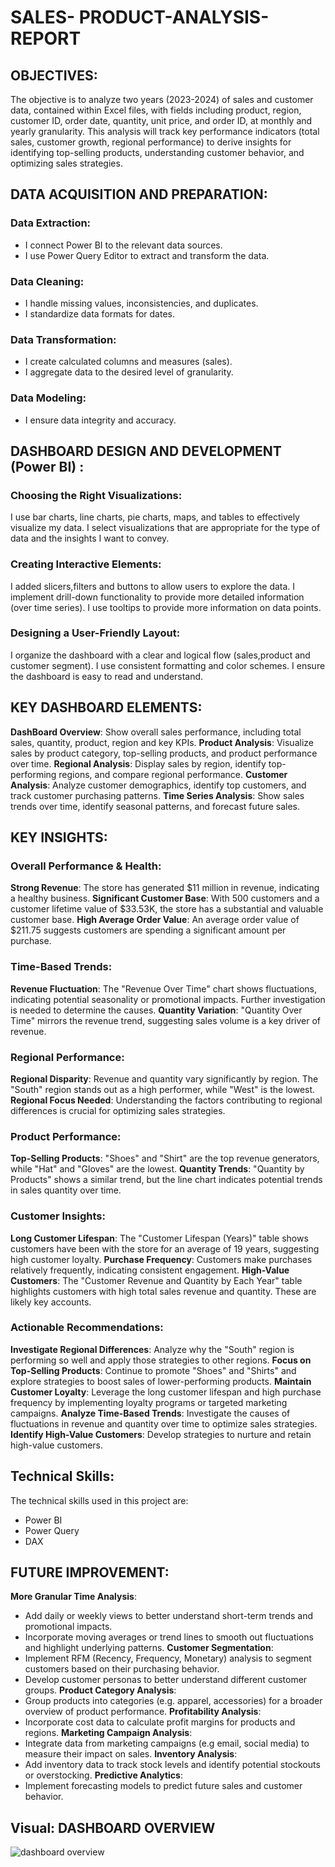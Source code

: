 # SALES- PRODUCT-ANALYSIS-REPORT
## OBJECTIVES:
The objective is to analyze two years (2023-2024) of sales and customer data, contained within Excel files, with fields including product, region, customer ID, order date, quantity, unit price, and order ID, at monthly and yearly granularity. This analysis will track key performance indicators (total sales, customer growth, regional performance) to derive insights for identifying top-selling products, understanding customer behavior, and optimizing sales strategies.

## DATA ACQUISITION AND PREPARATION:
### Data Extraction:
* I connect Power BI to the relevant data sources.
* I use Power Query Editor to extract and transform the data.
### Data Cleaning:
* I handle missing values, inconsistencies, and duplicates.
* I standardize data formats for dates.
### Data Transformation:
* I create calculated columns and measures (sales).
* I aggregate data to the desired level of granularity.
### Data Modeling:
* I ensure data integrity and accuracy.

## DASHBOARD DESIGN AND DEVELOPMENT (Power BI) :
### Choosing the Right Visualizations:
I use bar charts, line charts, pie charts, maps, and tables to effectively visualize my data.
I select visualizations that are appropriate for the type of data and the insights I want to convey.
### Creating Interactive Elements:
I added slicers,filters and buttons to allow users to explore the data.
I implement drill-down functionality to provide more detailed information (over time series).
I use tooltips to provide more information on data points.
### Designing a User-Friendly Layout:
I organize the dashboard with a clear and logical flow (sales,product and customer segment).
I use consistent formatting and color schemes.
I ensure the dashboard is easy to read and understand.

## KEY DASHBOARD ELEMENTS:
**DashBoard Overview**: Show overall sales performance, including total sales, quantity, product, region and key KPIs.
**Product Analysis**: Visualize sales by product category, top-selling products, and product performance over time.
**Regional Analysis**: Display sales by region, identify top-performing regions, and compare regional performance.
**Customer Analysis**: Analyze customer demographics, identify top customers, and track customer purchasing patterns.
**Time Series Analysis**: Show sales trends over time, identify seasonal patterns, and forecast future sales.

## KEY INSIGHTS:
### Overall Performance & Health:
**Strong Revenue**: The store has generated $11 million in revenue, indicating a healthy business.
**Significant Customer Base**: With 500 customers and a customer lifetime value of $33.53K, the store has a substantial and valuable customer base.
**High Average Order Value**: An average order value of $211.75 suggests customers are spending a significant amount per purchase.

### Time-Based Trends:
**Revenue Fluctuation**: The "Revenue Over Time" chart shows fluctuations, indicating potential seasonality or promotional impacts. Further investigation is needed to determine the causes.
**Quantity Variation**: "Quantity Over Time" mirrors the revenue trend, suggesting sales volume is a key driver of revenue.

### Regional Performance:
**Regional Disparity**: Revenue and quantity vary significantly by region. The "South" region stands out as a high performer, while "West" is the lowest.
**Regional Focus Needed**: Understanding the factors contributing to regional differences is crucial for optimizing sales strategies.

### Product Performance:
**Top-Selling Products**: "Shoes" and "Shirt" are the top revenue generators, while "Hat" and "Gloves" are the lowest.
**Quantity Trends**: "Quantity by Products" shows a similar trend, but the line chart indicates potential trends in sales quantity over time.

### Customer Insights:
**Long Customer Lifespan**: The "Customer Lifespan (Years)" table shows customers have been with the store for an average of 19 years, suggesting high customer loyalty.
**Purchase Frequency**: Customers make purchases relatively frequently, indicating consistent engagement.
**High-Value Customers**: The "Customer Revenue and Quantity by Each Year" table highlights customers with high total sales revenue and quantity. These are likely key accounts.

### Actionable Recommendations:
**Investigate Regional Differences**: Analyze why the "South" region is performing so well and apply those strategies to other regions.
**Focus on Top-Selling Products**: Continue to promote "Shoes" and "Shirts" and explore strategies to boost sales of lower-performing products.
**Maintain Customer Loyalty**: Leverage the long customer lifespan and high purchase frequency by implementing loyalty programs or targeted marketing campaigns.
**Analyze Time-Based Trends**: Investigate the causes of fluctuations in revenue and quantity over time to optimize sales strategies.
**Identify High-Value Customers**: Develop strategies to nurture and retain high-value customers.

## Technical Skills:
The technical skills used in this project are: 
* Power BI
* Power Query
* DAX

## FUTURE IMPROVEMENT:
**More Granular Time Analysis**:
* Add daily or weekly views to better understand short-term trends and promotional impacts.
* Incorporate moving averages or trend lines to smooth out fluctuations and highlight underlying patterns.
**Customer Segmentation**:
* Implement RFM (Recency, Frequency, Monetary) analysis to segment customers based on their purchasing behavior.
* Develop customer personas to better understand different customer groups.
**Product Category Analysis**:
* Group products into categories (e.g. apparel, accessories) for a broader overview of product performance.
**Profitability Analysis**:
* Incorporate cost data to calculate profit margins for products and regions.
**Marketing Campaign Analysis**:
* Integrate data from marketing campaigns (e.g email, social media) to measure their impact on sales.
**Inventory Analysis**:
* Add inventory data to track stock levels and identify potential stockouts or overstocking.
**Predictive Analytics**:
* Implement forecasting models to predict future sales and customer behavior.

## Visual: DASHBOARD OVERVIEW
![dashboard overview](https://github.com/user-attachments/assets/d0372c5d-eb0d-42c4-a113-fa5e24fffdc3)
